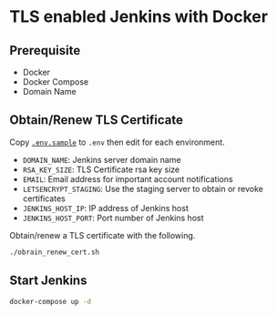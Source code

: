 # TLS enabled Jenkins with Docker

## Prerequisite

- Docker
- Docker Compose
- Domain Name

## Obtain/Renew TLS Certificate

Copy [`.env.sample`](./.env.sample) to `.env` then edit for each environment.

- `DOMAIN_NAME`: Jenkins server domain name
- `RSA_KEY_SIZE`: TLS Certificate rsa key size
- `EMAIL`: Email address for important account notifications
- `LETSENCRYPT_STAGING`: Use the staging server to obtain or revoke certificates
- `JENKINS_HOST_IP`: IP address of Jenkins host
- `JENKINS_HOST_PORT`: Port number of Jenkins host

Obtain/renew a TLS certificate with the following.

```sh
./obrain_renew_cert.sh
```

## Start Jenkins

```sh
docker-compose up -d
```

